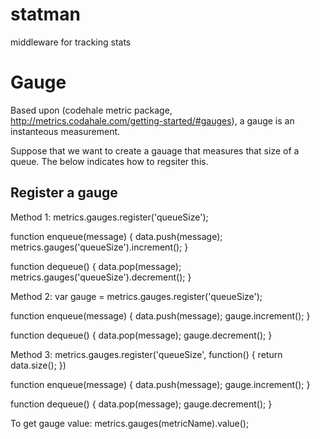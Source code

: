 statman
=======

middleware for tracking stats





Gauge
=====
Based upon (codehale metric package, http://metrics.codahale.com/getting-started/#gauges), a gauge is an instanteous measurement.

Suppose that we want to create a gauage that measures that size of a queue.  The below indicates how to regsiter this.

Register a gauge
-----------------------
Method 1:
metrics.gauges.register('queueSize');

function enqueue(message) {
	data.push(message);
	metrics.gauges('queueSize').increment();
}

function dequeue() {
	data.pop(message);
	metrics.gauges('queueSize').decrement();
}

Method 2:
var gauge = metrics.gauges.register('queueSize');

function enqueue(message) {
	data.push(message);
	gauge.increment();
}

function dequeue() {
	data.pop(message);
	gauge.decrement();
}

Method 3:
metrics.gauges.register('queueSize', function() {
	return data.size();
})

function enqueue(message) {
	data.push(message);
	gauge.increment();
}

function dequeue() {
	data.pop(message);
	gauge.decrement();
}

To get gauge value:
metrics.gauges(metricName).value();